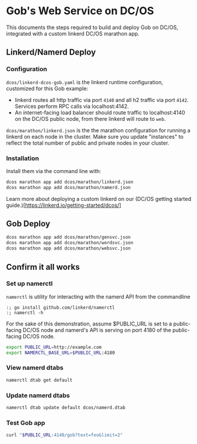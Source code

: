 # Gob's Web Service on DC/OS

This documents the steps required to build and deploy Gob on DC/OS,
integrated with a custom linkerd DC/OS marathon app.

## Linkerd/Namerd Deploy

### Configuration

`dcos/linkerd-dcos-gob.yaml` is the linkerd runtime configuration, customized for this Gob example:

- linkerd routes all http traffic via port `4140` and all h2 traffic via port `4142`. Services perform RPC calls via localhost:4142.
- An internet-facing load balancer should route traffic to localhost:4140 on the DC/OS public node, from there linkerd will route to `web`.

`dcos/marathon/linkerd.json` is the the marathon configuration for running a
linkerd on each node in the cluster. Make sure you update "instances" to reflect
the total number of public and private nodes in your cluster.

### Installation

Install them via the command line with:

```bash
dcos marathon app add dcos/marathon/linkerd.json
dcos marathon app add dcos/marathon/namerd.json
```

Learn more about deploying a custom linkerd on our (DC/OS getting started guide.)[https://linkerd.io/getting-started/dcos/]

## Gob Deploy

```bash
dcos marathon app add dcos/marathon/gensvc.json
dcos marathon app add dcos/marathon/wordsvc.json
dcos marathon app add dcos/marathon/websvc.json
```

## Confirm it all works

### Set up namerctl

`namerctl` is utility for interacting with the namerd API from the commandline

```
:; go install github.com/linkerd/namerctl
:; namerctl -h
```

For the sake of this demonstration, assume $PUBLIC_URL is set to a
public-facing DC/OS node and namerd's API is serving on port 4180 of the
public-facing DC/OS node.

```bash
export PUBLIC_URL=http://example.com
export NAMERCTL_BASE_URL=$PUBLIC_URL:4180
```

### View namerd dtabs


```bash
namerctl dtab get default
```

### Update namerd dtabs

```bash
namerctl dtab update default dcos/namerd.dtab
```

### Test Gob app

```bash
curl "$PUBLIC_URL:4140/gob?text=foo&limit=2"
```
